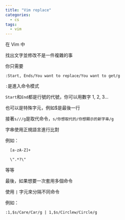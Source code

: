 ```yaml
---
title: "Vim replace"
categories:
  - cs
tags:
  - vim
---
```


在 Vim 中

找出文字並修改不是一件複雜的事

你只需要

`:Start, Ends/You want to replace/You want to get/g`

`:`是進入命令模式

`Start`和`End`都是行號的代號，你可以用數字 1, 2, 3...

也可以是特殊字元，例如\$是最後一行

接著`s///g`是取代命令，`s/你想取代的/你想顯示的新字串/g`

字串使用正規語言進行比對

例如：

```bash
  [a-zA-Z]+

  \".*?\"
```

等等

最後，如果想要一次套用多個命令

使用 `|` 字元來分隔不同命令

例如：

`:1,$s/Care/Car/g | 1,$s/Circlew/Circle/g`
